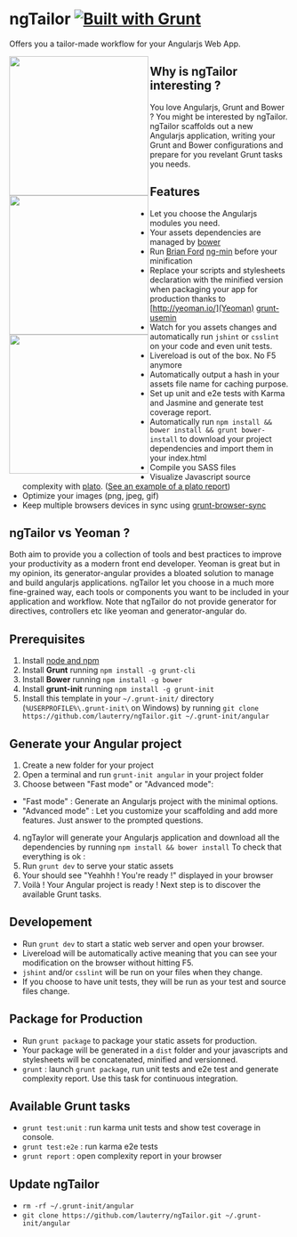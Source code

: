 ngTailor [![Built with Grunt](https://cdn.gruntjs.com/builtwith.png)](http://gruntjs.com/)
==================

Offers you a tailor-made workflow for your Angularjs Web App.

<img height="250" align="left" src="http://bower.io/img/bower-logo.png">

<img height="250" align="left" src="https://s3.amazonaws.com/media-p.slid.es/uploads/hugojosefson/images/86267/angularjs-logo.png">

<img height="250" align="left" src="http://gruntjs.com/img/grunt-logo.svg">

## Why is ngTailor interesting ?
You love Angularjs, Grunt and Bower ? You might be interested by ngTailor.
ngTailor scaffolds out a new Angularjs application, writing your Grunt and Bower configurations and prepare for you revelant Grunt tasks you needs.

## Features
* Let you choose the Angularjs modules you need.
* Your assets dependencies are managed by [bower](http://www.bower.io)
* Run [Brian Ford](https://twitter.com/briantford) [ng-min](https://github.com/btford/ngmin) before your minification
* Replace your scripts and stylesheets declaration with the minified version when packaging your app for production thanks to [http://yeoman.io/](Yeoman) [grunt-usemin](https://github.com/yeoman/grunt-usemin)
* Watch for you assets changes and automatically run `jshint` or `csslint` on your code and even unit tests.
* Livereload is out of the box. No F5 anymore
* Automatically output a hash in your assets file name for caching purpose.
* Set up unit and e2e tests with Karma and Jasmine and generate test coverage report.
* Automatically run `npm install && bower install && grunt bower-install` to download your project dependencies and import them in your index.html
* Compile you SASS files
* Visualize Javascript source complexity with [plato](https://github.com/es-analysis/plato). ([See an example of a plato report](http://es-analysis.github.io/plato/examples/grunt/))
* Optimize your images (png, jpeg, gif)
* Keep multiple browsers devices in sync using [grunt-browser-sync](https://github.com/shakyShane/browser-sync)

## ngTailor vs Yeoman ?
Both aim to provide you a collection of tools and best practices to improve your productivity as a modern front end developer.
Yeoman is great but in my opinion, its generator-angular provides a bloated solution to manage and build angularjs applications.
ngTailor let you choose in a much more fine-grained way, each tools or components you want to be included in your application and workflow.
Note that ngTailor do not provide generator for directives, controllers etc like yeoman and generator-angular do.

## Prerequisites
1. Install [node and npm](http://www.nodejs.org)
2. Install **Grunt** running `npm install -g grunt-cli` 
3. Install **Bower** running `npm install -g bower`
4. Install **grunt-init** running `npm install -g grunt-init`
5. Install this template in your `~/.grunt-init/` directory (`%USERPROFILE%\.grunt-init\` on Windows) 
   by running `git clone https://github.com/lauterry/ngTailor.git ~/.grunt-init/angular`

## Generate your Angular project
1. Create a new folder for your project
2. Open a terminal and run `grunt-init angular` in your project folder
3. Choose between "Fast mode" or "Advanced mode":
  * "Fast mode" : Generate an Angularjs project with the minimal options.
  * "Advanced mode" : Let you customize your scaffolding and add more features. Just answer to the prompted questions.
4. ngTaylor will generate your Angularjs application and download all the dependencies by running ```npm install && bower install```
To check that everything is ok :
5. Run `grunt dev` to serve your static assets
6. Your should see "Yeahhh ! You're ready !" displayed in your browser
7. Voilà ! Your Angular project is ready ! Next step is to discover the available Grunt tasks.

## Developement
* Run `grunt dev` to start a static web server and open your browser.
* Livereload will be automatically active meaning that you can see your modification on the browser without hitting F5.
* `jshint` and/or `csslint` will be run on your files when they change.
* If you choose to have unit tests, they will be run as your test and source files change.

## Package for Production
* Run `grunt package` to package your static assets for production.
* Your package will be generated in a `dist` folder and your javascripts and stylesheets will be concatenated, minified and versionned.
* `grunt` : launch `grunt package`, run unit tests and e2e test and generate complexity report. Use this task for continuous integration.

## Available Grunt tasks
* `grunt test:unit` : run karma unit tests and show test coverage in console.
* `grunt test:e2e` : run karma e2e tests
* `grunt report` : open complexity report in your browser

## Update ngTailor
* `rm -rf ~/.grunt-init/angular`
* `git clone https://github.com/lauterry/ngTailor.git ~/.grunt-init/angular`

